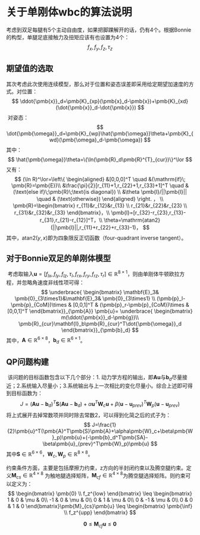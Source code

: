 # 关于单刚体wbc的算法说明

​		考虑到双足每腿有5个主动自由度，如果把脚踝解开的话，仍有4个。根据Bonnie的构型，单腿足底接触力及扭矩应该有也设置为4个：
$$
f_x,f_y, f_z,\tau_z
$$

## 期望值的选取

​		其次考虑此次使用连续模型，那么对于位置和姿态误差即采用给定期望加速度的方式。对位置：
$$
\ddot{\pmb{x}}_d=\pmb{K}_{xp}(\pmb{x}_d-\pmb{x})+\pmb{K}_{xd}(\dot{\pmb{x}}_d-\dot{\pmb{x}})
$$
​       对姿态：
$$
\dot{\pmb{\omega}}_d=\pmb{K}_{wp}\hat{\pmb{\omega}}\theta+\pmb{K}_{wd}(\pmb{\omega}_d-\pmb{\omega})
$$
其中：
$$
\hat{\pmb{\omega}}\theta=\{\ln(\pmb{R}_d\pmb{R}^{T}_{cur})\}^\lor
$$
又有：
$$
(\ln R)^\lor=\left\{
\begin{aligned}
&[0,0,0]^T \quad &(\mathrm{if}\; \pmb{R}=\pmb{E})\\
&\frac{\pi}{2}[r_{11}+1,r_{22}+1,r_{33}+1]^T \quad &(\text{else if}\;\pmb{R}\;\text{is diagonal}) \\
&\theta \pmb{l}/||\pmb{l}|| \quad & (\text{otherwise})
\end{aligned}
\right. ，
\\
\pmb{R}=\begin{bmatrix}
r_{11}&r_{12}&r_{13} \\
r_{21}&r_{22}&r_{23} \\
r_{31}&r_{32}&r_{33}
\end{bmatrix}，\\
\pmb{l}=[r_{32}-r_{23},r_{13}-r_{31},r_{21}-r_{12}]^T，\\
\theta=\mathrm{atan2} (||\pmb{l}||,r_{11}+r_{22}+r_{33}-1)，
$$
其中，$\mathrm{atan2}(y,x)$即为四象限反正切函数（four-quadrant inverse tangent）。

## 对于Bonnie双足的单刚体模型

​		考虑取输入$\pmb{u}=[f_{lx},f_{ly},f_{lz},\tau_l,f_{rx},f_{ry},f_{rz},\tau_r]\in\mathbb{R}^{8\times1}$，则由单刚体牛顿欧拉方程，并忽略角速度非线性项可得：
$$
\underbrace{
\begin{bmatrix}
\mathbf{E}_3& \pmb{0}_{3\times1}&\mathbf{E}_3& \pmb{0}_{3\times1} \\
(\pmb{p}_l-\pmb{p}_{CoM})\times & [0,0,1]^T & (\pmb{p}_r-\pmb{p}_{CoM})\times & [0,0,1]^T
\end{bmatrix}}_{\pmb{A}} \pmb{u}=
\underbrace{
\begin{bmatrix}
m(\ddot{\pmb{x}}_d-\pmb{g})\\
\pmb{R}_{cur}\mathbf{I}_b\pmb{R}_{cur}^T\dot{\pmb{\omega}}_d
\end{bmatrix}}_{\pmb{b}_d}
$$
其中，$\pmb{A}\in\mathbb{R}^{6\times8}$，$\pmb{b}_d\in\mathbb{R}^{6\times1}$。

## QP问题构建

​		该问题的目标函数包含以下几个部分：1. 动力学方程的输出，即$\pmb{Au}$与$\pmb{b}_d$尽量接近；2.系统输入尽量小；3.系统输出与上一次相比的变化尽量小。综合上述即可得到目标函数为：
$$
J=(\pmb{Au}-\pmb{b}_d)^T\pmb{S}(\pmb{Au}-\pmb{b}_d)+\alpha\pmb{u}^T\pmb{W}_c\pmb{u}+\beta(\pmb{u}-\pmb{u}_{prev})^T\pmb{W}_p(\pmb{u}-\pmb{u}_{prev})
$$
将上式展开去掉常数项并同时除去常数2，可以得到化简之后的式子为：
$$
J=\frac{1}{2}\pmb{u}^T(\pmb{A}^T\pmb{S}\pmb{A}+\alpha\pmb{W}_c+\beta\pmb{W}_p)\pmb{u}+(-\pmb{b}_d^T\pmb{SA}-\beta\pmb{u}_{prev}^T\pmb{W}_p)\pmb{u}
$$
其中$\pmb{S}\in\mathbb{R}^{6\times6}$，$\pmb{W}_c,\pmb{W}_p\in\mathbb{R}^{8\times8}$。

​		约束条件方面，主要是包括摩擦力约束，z方向的半封闭约束以及腾空腿约束。定义$\pmb{M}_{cs}\in\mathbb{R}^{4\times8}$ 为触地腿选择矩阵，$\pmb{M}_{cf}\in\mathbb{R}^{4\times8}$为腾空腿选择矩阵。则约束可以定义为：
$$
\begin{bmatrix}
\pmb{0} \\
f_z^{low}
\end{bmatrix}
\leq
\begin{bmatrix}
1 & 0 & \mu & 0\\
-1 & 0 & \mu & 0\\
0 & 1 & \mu & 0\\
0 & -1 & \mu & 0\\
0 & 0 & 1 & 0
\end{bmatrix}\pmb{M}_{cs}\pmb{u} \leq
\begin{bmatrix}
\pmb{\inf} \\
f_z^{upp}
\end{bmatrix}
$$

$$
\pmb{0}\leq\pmb{M}_{cf}\pmb{u}\leq\pmb{0}
$$


























